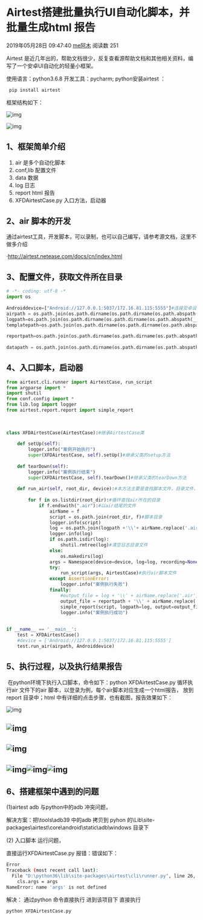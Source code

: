 # Airtest搭建批量执行UI自动化脚本，并批量生成html 报告

2019年05月28日 09:47:40 [me阿木](https://me.csdn.net/tianxiexingyun) 阅读数 251



Airtest 是近几年出的，帮助文档很少，反复查看源帮助文档和其他相关资料，编写了一个安卓UI自动化的轻量小框架。

使用语言：python3.6.8  开发工具：pycharm; python安装airtest ：

```bash
 pip install airtest
```

框架结构如下：

![img](https://img-blog.csdnimg.cn/20190527165935853.png?x-oss-process=image/watermark,type_ZmFuZ3poZW5naGVpdGk,shadow_10,text_aHR0cHM6Ly9ibG9nLmNzZG4ubmV0L3RpYW54aWV4aW5neXVu,size_16,color_FFFFFF,t_70)

![img](https://img-blog.csdnimg.cn/20190606154437494.png?x-oss-process=image/watermark,type_ZmFuZ3poZW5naGVpdGk,shadow_10,text_aHR0cHM6Ly9ibG9nLmNzZG4ubmV0L3RpYW54aWV4aW5neXVu,size_16,color_FFFFFF,t_70)

## 1、框架简单介绍

1. air 是多个自动化脚本
2. conf,lib 配置文件
3. data 数据
4. log 日志
5. report html 报告
6. XFDAirtestCase.py  入口方法，启动器

## 2、air 脚本的开发

通过airtest工具，开发脚本，可以录制，也可以自己编写，请参考源文档，这里不做多介绍

·http://airtest.netease.com/docs/cn/index.html

## 3、配置文件，获取文件所在目录

```python
# -*- coding: utf-8 -*
import os
 
Androiddevice=["Android://127.0.0.1:5037/172.16.81.115:5555"]#连接安卓设备127.0.0.1:5037固定写法172.16.81.115安卓真机的Ip
airpath = os.path.join(os.path.dirname(os.path.dirname(os.path.abspath(__file__))),'air')#脚本目录
logpath=os.path.join(os.path.dirname(os.path.dirname(os.path.abspath(__file__))),'log')#日志目录
templatepath=os.path.join(os.path.dirname(os.path.dirname(os.path.abspath(__file__))),'templates')#模板目录
 
reportpath=os.path.join(os.path.dirname(os.path.dirname(os.path.abspath(__file__))),'report')#报告目录
 
datapath = os.path.join(os.path.dirname(os.path.dirname(os.path.abspath(__file__))), 'data')#测试数据目录
```

## 4、入口脚本，启动器

```python
from airtest.cli.runner import AirtestCase, run_script
from argparse import *
import shutil
from conf.config import *
from lib.log import logger
from airtest.report.report import simple_report
 
 
 
class XFDAirtestCase(AirtestCase):#继承AirtestCase类
 
    def setUp(self):
        logger.info("案例开始执行")
        super(XFDAirtestCase, self).setUp()#继承父类的setup方法
 
    def tearDown(self):
        logger.info("案例执行结束")
        super(XFDAirtestCase, self).tearDown()#继承父类的tearDown方法
 
    def run_air(self, root_dir, device):#本方法主要是查找脚本文件，目录文件，初始化AirtestCase所需要的参数，执行脚本，并生成报告
 
        for f in os.listdir(root_dir):#循环查找air所在的目录
            if f.endswith(".air"):#以air结尾的文件
                airName = f
                script = os.path.join(root_dir, f)#脚本目录
                logger.info(script)
                log = os.path.join(logpath +'\\'+ airName.replace('.air', ''))#日志目录
                logger.info(log)
                if os.path.isdir(log):
                    shutil.rmtree(log)#清空日志目录文件
                else:
                    os.makedirs(log)
                args = Namespace(device=device, log=log, recording=None, script=script)#初始化父类AirtestCase所需要的参数
                try:
                    run_script(args, AirtestCase)#执行air脚本文件
                except AssertionError:
                    logger.info("案例执行失败")
                finally:
                    #output_file = log + '\\' + airName.replace('.air', '') + '.html'
                    output_file = reportpath + '\\' + airName.replace('.air', '') + '.html'#生成报告目录
                    simple_report(script, logpath=log, output=output_file)#生成报告的方法
                    logger.info("案例执行成功")
 
 
if __name__ == '__main__':
    test = XFDAirtestCase()
    #device = ['Android://127.0.0.1:5037/172.16.81.115:5555']
    test.run_air(airpath, Androiddevice)
```

## 5、执行过程，以及执行结果报告

​        在python环境下执行入口脚本，命令如下：python XFDAirtestCase.py  循环执行air 文件下的air 脚本，以登录为例，每个air脚本对应生成一个html报告， 放到report 目录中；html 中有详细的点击步骤，也有截图，报告效果如下：

![img](https://img-blog.csdnimg.cn/20190606110952782.png?x-oss-process=image/watermark,type_ZmFuZ3poZW5naGVpdGk,shadow_10,text_aHR0cHM6Ly9ibG9nLmNzZG4ubmV0L3RpYW54aWV4aW5neXVu,size_16,color_FFFFFF,t_70)

## ![img](https://img-blog.csdnimg.cn/20190606111323910.png?x-oss-process=image/watermark,type_ZmFuZ3poZW5naGVpdGk,shadow_10,text_aHR0cHM6Ly9ibG9nLmNzZG4ubmV0L3RpYW54aWV4aW5neXVu,size_16,color_FFFFFF,t_70)

## ![img](https://img-blog.csdnimg.cn/2019060611172377.png?x-oss-process=image/watermark,type_ZmFuZ3poZW5naGVpdGk,shadow_10,text_aHR0cHM6Ly9ibG9nLmNzZG4ubmV0L3RpYW54aWV4aW5neXVu,size_16,color_FFFFFF,t_70)

## ![img](https://img-blog.csdnimg.cn/20190606111741305.png?x-oss-process=image/watermark,type_ZmFuZ3poZW5naGVpdGk,shadow_10,text_aHR0cHM6Ly9ibG9nLmNzZG4ubmV0L3RpYW54aWV4aW5neXVu,size_16,color_FFFFFF,t_70)![img](https://img-blog.csdnimg.cn/20190606111800244.png?x-oss-process=image/watermark,type_ZmFuZ3poZW5naGVpdGk,shadow_10,text_aHR0cHM6Ly9ibG9nLmNzZG4ubmV0L3RpYW54aWV4aW5neXVu,size_16,color_FFFFFF,t_70)![img](https://img-blog.csdnimg.cn/20190606111729174.png?x-oss-process=image/watermark,type_ZmFuZ3poZW5naGVpdGk,shadow_10,text_aHR0cHM6Ly9ibG9nLmNzZG4ubmV0L3RpYW54aWV4aW5neXVu,size_16,color_FFFFFF,t_70)

## 6、搭建框架中遇到的问题

(1)airtest adb 与python中的adb 冲突问题，

解决方案：把\tools\adb39 中的adb 拷贝到 pyhon 的\Lib\site-packages\airtest\core\android\static\adb\windows 目录下

(2) 入口脚本 运行问题，

直接运行XFDAirtestCase.py 报错：错误如下：

```bash
Error
Traceback (most recent call last):
  File "D:\python36\lib\site-packages\airtest\cli\runner.py", line 26, in setUpClass
    cls.args = args
NameError: name 'args' is not defined
```

解决： 通过python 命令直接执行    进到该项目下  直接执行

```bash
python XFDAirtestCase.py
```

 
